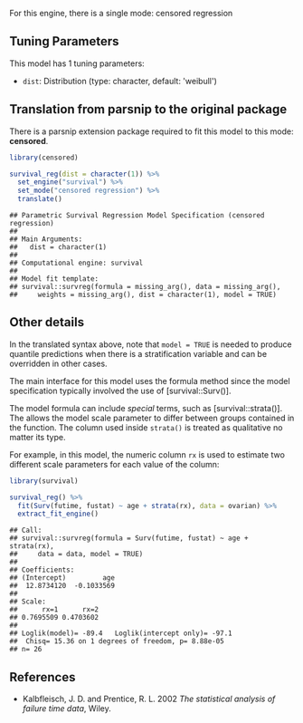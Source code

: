 


For this engine, there is a single mode: censored regression

## Tuning Parameters



This model has 1 tuning parameters:

- `dist`: Distribution (type: character, default: 'weibull')

## Translation from parsnip to the original package

There is a parsnip extension package required to fit this model to this mode: **censored**.


```r
library(censored)

survival_reg(dist = character(1)) %>% 
  set_engine("survival") %>% 
  set_mode("censored regression") %>% 
  translate()
```

```
## Parametric Survival Regression Model Specification (censored regression)
## 
## Main Arguments:
##   dist = character(1)
## 
## Computational engine: survival 
## 
## Model fit template:
## survival::survreg(formula = missing_arg(), data = missing_arg(), 
##     weights = missing_arg(), dist = character(1), model = TRUE)
```

## Other details

In the translated syntax above, note that `model = TRUE` is needed to produce quantile predictions when there is a stratification variable and can be overridden in other cases.

The main interface for this model uses the formula method since the model specification typically involved the use of [survival::Surv()]. 

The model formula can include _special_ terms, such as [survival::strata()]. The allows the model scale parameter to differ between groups contained in the function. The column used inside `strata()` is treated as qualitative no matter its type. 

For example, in this model, the numeric column `rx` is used to estimate two different scale parameters for each value of the column:


```r
library(survival)

survival_reg() %>% 
  fit(Surv(futime, fustat) ~ age + strata(rx), data = ovarian) %>% 
  extract_fit_engine()
```

```
## Call:
## survival::survreg(formula = Surv(futime, fustat) ~ age + strata(rx), 
##     data = data, model = TRUE)
## 
## Coefficients:
## (Intercept)         age 
##  12.8734120  -0.1033569 
## 
## Scale:
##      rx=1      rx=2 
## 0.7695509 0.4703602 
## 
## Loglik(model)= -89.4   Loglik(intercept only)= -97.1
## 	Chisq= 15.36 on 1 degrees of freedom, p= 8.88e-05 
## n= 26
```

## References

-  Kalbfleisch, J. D. and Prentice, R. L. 2002 _The statistical analysis of failure time data_, Wiley.
